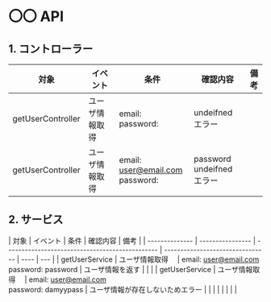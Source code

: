 # 〇〇 API

## 1. コントローラー

| 対象              | イベント         | 条件                                  | 確認内容                  | 備考 |
| ----------------- | ---------------- | ------------------------------------- | ------------------------- | ---- |
| getUserController | ユーザ情報取得　 | email: <br/> password:                | undeifned エラー          |      |
| getUserController | ユーザ情報取得　 | email: user@email.com <br/> password: | password undeifned エラー |

## 2. サービス　

| 対象           | イベント         | 条件                                            | 確認内容                         | 備考 |
| -------------- | ---------------- | ----------------------------------------------- | -------------------------------- | ---- | --- |
| getUserService | ユーザ情報取得　 | email: user@email.com <br/> password: password  | ユーザ情報を返す                 |      |     |
| getUserService | ユーザ情報取得　 | email: user@email.com <br/> password: damyypass | ユーザ情報が存在しないためエラー |      |
|                |                  |                                                 |                                  |      |
